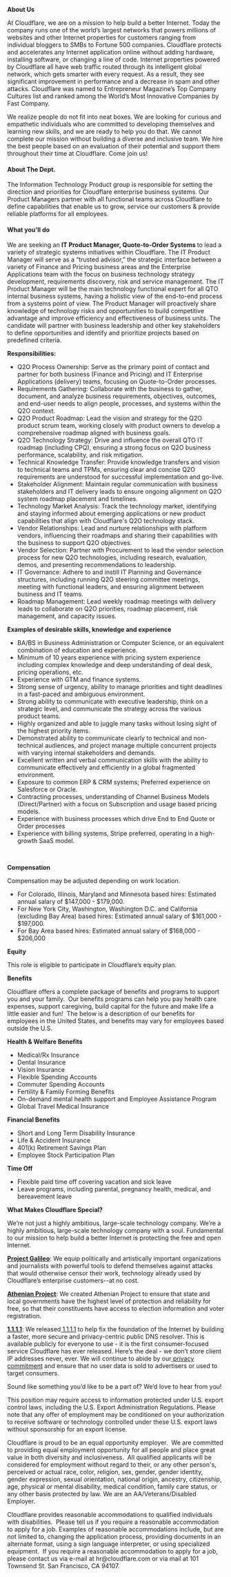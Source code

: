 <div class="content-intro">
	<div><strong>About Us</strong></div>
	<div>
		<p>At Cloudflare, we are on a mission to help build a better Internet. Today the company runs one of the world’s largest networks that powers millions of websites and other Internet properties for customers ranging from individual bloggers to SMBs to Fortune 500 companies. Cloudflare protects and accelerates any Internet application online without adding hardware, installing software, or changing a line of code. Internet properties powered by Cloudflare all have web traffic routed through its intelligent global network, which gets smarter with every request. As a result, they see significant improvement in performance and a decrease in spam and other attacks. Cloudflare was named to Entrepreneur Magazine’s Top Company Cultures list and ranked among the World’s Most Innovative Companies by Fast Company.&nbsp;</p>
		<p><span style="font-weight: 400;">We realize people do not fit into neat boxes. We are looking for curious and empathetic individuals who are committed to developing themselves and learning new skills, and we are ready to help you do that. We cannot complete our mission without building a diverse and inclusive team. We hire the best people based on an evaluation of their potential and support them throughout their time at Cloudflare. Come join us!&nbsp;</span></p>
	</div>
</div>
<h4>About The Dept.</h4>
<p>The Information Technology Product group is responsible for setting the direction and priorities for Cloudflare enterprise business systems. Our Product Managers partner with all functional teams across Cloudflare to define capabilities that enable us to grow, service our customers &amp; provide reliable platforms for all employees.</p>
<h4>What you'll do</h4>
<p>We are seeking an <strong>IT Product Manager, Quote-to-Order Systems </strong>to lead a variety of strategic systems initiatives within Cloudflare. The IT Product Manager will serve as a “trusted advisor,” the strategic interface between a variety of Finance and Pricing business areas and the Enterprise Applications team with the focus on business technology strategy development, requirements discovery, risk and service management. The IT Product Manager will be the main technology functional expert for all QTO internal business systems, having a holistic view of the end-to-end process from a systems point of view. The Product Manager will proactively share knowledge of technology risks and opportunities to build competitive advantage and improve efficiency and effectiveness of business units. The candidate will partner with business leadership and other key stakeholders to define opportunities and identify and prioritize projects based on predefined criteria.&nbsp;&nbsp;</p>
<p><strong>Responsibilities:</strong></p>
<ul>
	<li>Q2O Process Ownership: Serve as the primary point of contact and partner for both business (Finance and Pricing) and IT Enterprise Applications (delivery) teams, focusing on Quote-to-Order processes.</li>
	<li>Requirements Gathering: Collaborate with the business to gather, document, and analyze business requirements, objectives, outcomes, and end-user needs to align people, processes, and systems within the Q2O context.</li>
	<li>Q2O Product Roadmap: Lead the vision and strategy for the Q2O product scrum team, working closely with product owners to develop a comprehensive roadmap aligned with business goals.</li>
	<li>Q2O Technology Strategy: Drive and influence the overall QTO IT roadmap (including CPQ), ensuring a strong focus on Q2O business performance, scalability, and risk mitigation.</li>
	<li>Technical Knowledge Transfer: Provide knowledge transfers and vision to technical teams and TPMs, ensuring clear and concise Q2O requirements are understood for successful implementation and go-live.</li>
	<li>Stakeholder Alignment: Maintain regular communication with business stakeholders and IT delivery leads to ensure ongoing alignment on Q2O system roadmap placement and timelines.</li>
	<li>Technology Market Analysis: Track the technology market, identifying and staying informed about emerging applications or new product capabilities that align with Cloudflare's Q2O technology stack.</li>
	<li>Vendor Relationships: Lead and nurture relationships with platform vendors, influencing their roadmaps and sharing their capabilities with the business to support Q2O objectives.</li>
	<li>Vendor Selection: Partner with Procurement to lead the vendor selection process for new Q2O technologies, including research, evaluation, demos, and presenting recommendations to leadership.</li>
	<li>IT Governance: Adhere to and instill IT Planning and Governance structures, including running Q2O steering committee meetings, meeting with functional leaders, and ensuring alignment between&nbsp; business and IT teams.</li>
	<li>Roadmap Management: Lead weekly roadmap meetings with delivery leads to collaborate on Q2O priorities, roadmap placement, risk management, and capacity issues.</li>
</ul>
<p><strong>Examples of desirable skills, knowledge and experience</strong></p>
<ul>
	<li>BA/BS in Business Administration or Computer Science, or an equivalent combination of education and experience.</li>
	<li>Minimum of 10 years experience with pricing system experience including complex knowledge and deep understanding of deal desk, pricing operations, etc.</li>
	<li>Experience with GTM and finance systems.</li>
	<li>Strong sense of urgency, ability to manage priorities and tight deadlines in a fast-paced and ambiguous environment.</li>
	<li>Strong ability to communicate with executive leadership, think on a strategic level, and communicate the strategy across the various product teams.</li>
	<li>Highly organized and able to juggle many tasks without losing sight of the highest priority items.</li>
	<li>Demonstrated ability to communicate clearly to technical and non-technical audiences, and project manage multiple concurrent projects with varying internal stakeholders and demands.</li>
	<li>Excellent written and verbal communication skills with the ability to communicate effectively and efficiently in a global fragmented environment.</li>
	<li>Exposure to common ERP &amp; CRM systems; Preferred experience on Salesforce or Oracle.</li>
	<li>Contracting processes, understanding of Channel Business Models (Direct/Partner) with a focus on Subscription and usage based pricing models.</li>
	<li>Experience with business processes which drive End to End Quote or Order processes</li>
	<li>Experience with billing systems, Stripe preferred, operating in a high-growth SaaS model.</li>
</ul>
<p>&nbsp;</p>
<p><strong>Compensation</strong></p>
<p><span style="font-weight: 400;">Compensation may be adjusted depending on work location.</span></p>
<ul>
	<li style="font-weight: 400;"><span data-sheets-root="1">For Colorado, Illinois, Maryland and Minnesota based hires: Estimated annual salary of $147,000 - $179,000.</span></li>
	<li style="font-weight: 400;"><span data-sheets-root="1">For New York City, Washington, Washington D.C. and California (excluding Bay Area) based hires: Estimated annual salary of $161,000 - $197,000.</span></li>
	<li style="font-weight: 400;"><span data-sheets-root="1">For Bay Area based hires: Estimated annual salary of $168,000 - $206,000</span></li>
</ul>
<p><strong>Equity</strong></p>
<p><span style="font-weight: 400;">This role is eligible to participate in Cloudflare’s equity plan.</span></p>
<p><strong>Benefits</strong></p>
<p><span style="font-weight: 400;">Cloudflare offers a complete package of benefits and programs to support you and your family.&nbsp; Our benefits programs can help you pay health care expenses, support caregiving, build capital for the future and make life a little easier and fun!&nbsp; The below is a description of our benefits for employees in the United States, and benefits may vary for employees based outside the U.S.</span></p>
<p><strong>Health &amp; Welfare Benefits</strong></p>
<ul>
	<li style="font-weight: 400;"><span style="font-weight: 400;">Medical/Rx Insurance</span></li>
	<li style="font-weight: 400;"><span style="font-weight: 400;">Dental Insurance</span></li>
	<li style="font-weight: 400;"><span style="font-weight: 400;">Vision Insurance</span></li>
	<li style="font-weight: 400;"><span style="font-weight: 400;">Flexible Spending Accounts</span></li>
	<li style="font-weight: 400;"><span style="font-weight: 400;">Commuter Spending Accounts</span></li>
	<li style="font-weight: 400;"><span style="font-weight: 400;">Fertility &amp; Family Forming Benefits</span></li>
	<li style="font-weight: 400;"><span style="font-weight: 400;">On-demand mental health support and Employee Assistance Program</span></li>
	<li style="font-weight: 400;"><span style="font-weight: 400;">Global Travel Medical Insurance</span></li>
</ul>
<p><strong>Financial Benefits</strong></p>
<ul>
	<li style="font-weight: 400;"><span style="font-weight: 400;">Short and Long Term Disability Insurance</span></li>
	<li style="font-weight: 400;"><span style="font-weight: 400;">Life &amp; Accident Insurance</span></li>
	<li style="font-weight: 400;"><span style="font-weight: 400;">401(k) Retirement Savings Plan</span></li>
	<li style="font-weight: 400;"><span style="font-weight: 400;">Employee Stock Participation Plan</span></li>
</ul>
<p><strong>Time Off</strong></p>
<ul>
	<li style="font-weight: 400;"><span style="font-weight: 400;">Flexible paid time off covering vacation and sick leave</span></li>
	<li style="font-weight: 400;"><span style="font-weight: 400;">Leave programs, including parental, pregnancy health, medical, and bereavement leave</span></li>
</ul>
<div class="content-conclusion">
	<p><strong>What Makes Cloudflare Special?</strong></p>
	<p><span style="font-weight: 400;">We’re not just a highly ambitious, large-scale technology company. We’re a highly ambitious, large-scale technology company with a soul. Fundamental to our mission to help build a better Internet is protecting the free and open Internet.</span></p>
	<p><a href="https://blog.cloudflare.com/protecting-free-expression-online/"><strong>Project Galileo</strong></a><span style="font-weight: 400;">: We equip politically and artistically important organizations and journalists with powerful tools to defend themselves against attacks that would otherwise censor their work, technology already used by Cloudflare’s enterprise customers--at no cost.</span></p>
	<p><strong><a href="https://www.cloudflare.com/athenian/">Athenian Project</a></strong><span style="font-weight: 400;">: We created Athenian Project to ensure that state and local governments have the highest level of protection and reliability for free, so that their constituents have access to election information and voter registration.</span></p>
	<p><a href="https://1.1.1.1/"><strong>1.1.1.1</strong></a><span style="font-weight: 400;">: We released</span><a href="https://1.1.1.1/"> <span style="font-weight: 400;">1.1.1.1</span></a><span style="font-weight: 400;"> to help fix the foundation of the Internet by building a faster, more secure and privacy-centric public DNS resolver. This is available publicly for everyone to use - it is the first consumer-focused service Cloudflare has ever released. Here’s the deal - we don’t store client IP addresses never, ever. We will continue to abide by our</span><a href="https://developers.cloudflare.com/1.1.1.1/privacy/public-dns-resolver"> privacy commitment</a><span style="font-weight: 400;"> and ensure that no user data is sold to advertisers or used to target consumers.</span></p>
	<p><span style="font-weight: 400;">Sound like something you’d like to be a part of? We’d love to hear from you!</span></p>
	<p><span style="font-weight: 400;">This position may require access to information protected under U.S. export control laws, including the U.S. Export Administration Regulations. Please note that any offer of employment may be conditioned on your authorization to receive software or technology controlled under these U.S. export laws without sponsorship for an export license.</span></p>
	<p><span style="font-weight: 400;">Cloudflare is proud to be an equal opportunity employer. &nbsp;We are committed to providing equal employment opportunity for all people and place great value in both diversity and inclusiveness. &nbsp;All qualified applicants will be considered for employment without regard to their, or any other person's, perceived or actual</span> <span style="font-weight: 400;">race, color, religion, sex, gender, gender identity, gender expression, sexual orientation, national origin, ancestry, citizenship, age, physical or mental disability, medical condition, family care status, or any other basis protected by law. </span><span style="font-weight: 400;">We are an AA/Veterans/Disabled Employer.</span></p>
	<p><span style="font-weight: 400;">Cloudflare provides reasonable accommodations to qualified individuals with disabilities. &nbsp;Please tell us if you require a reasonable accommodation to apply for a job. Examples of reasonable accommodations include, but are not limited to, changing the application process, providing documents in an alternate format, using a sign language interpreter, or using specialized equipment. &nbsp;If you require a reasonable accommodation to apply for a job, please contact us via e-mail at </span><span style="font-weight: 400;">hr@cloudflare.com</span><span style="font-weight: 400;"> or via mail at 101 Townsend St. San Francisco, CA 94107.</span></p>
</div>